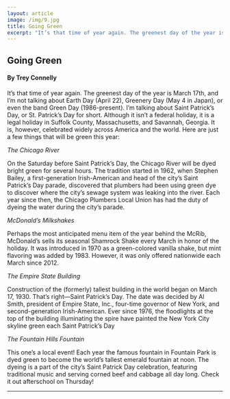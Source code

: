 ```yaml
---
layout: article
image: /img/9.jpg
title: Going Green
excerpt: "It’s that time of year again. The greenest day of the year is March 17th, and I’m not talking about Earth Day (April 22), Greenery Day (May 4 in Japan), or even the band Green Day (1986-present). I’m talking about Saint Patrick’s Day, or St. Patrick’s Day for short."
---
```


<h2>Going Green</h2>
<h4>By Trey Connelly</h4>

It’s that time of year again. The greenest day of the year is March 17th, and I’m not talking about Earth Day (April 22), Greenery Day (May 4 in Japan), or even the band Green Day (1986-present). I’m talking about Saint Patrick’s Day, or St. Patrick’s Day for short. Although it isn’t a federal holiday, it is a legal holiday in Suffolk County, Massachusetts, and Savannah, Georgia. It is, however, celebrated widely across America and the world. Here are just a few things that will be green this year:

<i>The Chicago River</i>

On the Saturday before Saint Patrick’s Day, the Chicago River will be dyed bright green for several hours. The tradition started in 1962, when Stephen Bailey, a first-generation Irish-American and head of the city’s Saint Patrick’s Day parade, discovered that plumbers had been using green dye to discover where the city’s sewage system was leaking into the river. Each year since then, the Chicago Plumbers Local Union has had the duty of dyeing the water during the city’s parade.

<i>McDonald’s Milkshakes</i>

Perhaps the most anticipated menu item of the year behind the McRib, McDonald’s sells its seasonal Shamrock Shake every March in honor of the holiday. It was introduced in 1970 as a green-colored vanilla shake, but mint flavoring was added by 1983. However, it was only offered nationwide each March since 2012.

<i>The Empire State Building</i>

Construction of the (formerly) tallest building in the world began on March 17, 1930. That’s right—Saint Patrick’s Day. The date was decided by Al Smith, president of Empire State, Inc., four-time governor of New York, and second-generation Irish-American. Ever since 1976, the floodlights at the top of the building illuminating the spire have painted the New York City skyline green each Saint Patrick’s Day

<i>The Fountain Hills Fountain</i>

This one’s a local event! Each year the famous fountain in Fountain Park is dyed green to become the world’s tallest emerald fountain at noon. The dyeing is a part of the city’s Saint Patrick Day celebration, featuring traditional music and serving corned beef and cabbage all day long. Check it out afterschool on Thursday!

<hr style="border-color:#7D7D7D;height:0.5px;">
